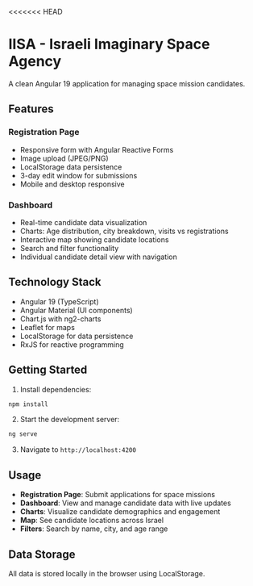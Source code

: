 <<<<<<< HEAD
# IISA - Israeli Imaginary Space Agency

A clean Angular 19 application for managing space mission candidates.

## Features

### Registration Page
- Responsive form with Angular Reactive Forms
- Image upload (JPEG/PNG)
- LocalStorage data persistence
- 3-day edit window for submissions
- Mobile and desktop responsive

### Dashboard
- Real-time candidate data visualization
- Charts: Age distribution, city breakdown, visits vs registrations
- Interactive map showing candidate locations
- Search and filter functionality
- Individual candidate detail view with navigation

## Technology Stack
- Angular 19 (TypeScript)
- Angular Material (UI components)
- Chart.js with ng2-charts
- Leaflet for maps
- LocalStorage for data persistence
- RxJS for reactive programming

## Getting Started

1. Install dependencies:
```bash
npm install
```

2. Start the development server:
```bash
ng serve
```

3. Navigate to `http://localhost:4200`

## Usage

- **Registration Page**: Submit applications for space missions
- **Dashboard**: View and manage candidate data with live updates
- **Charts**: Visualize candidate demographics and engagement
- **Map**: See candidate locations across Israel
- **Filters**: Search by name, city, and age range

## Data Storage
All data is stored locally in the browser using LocalStorage.
